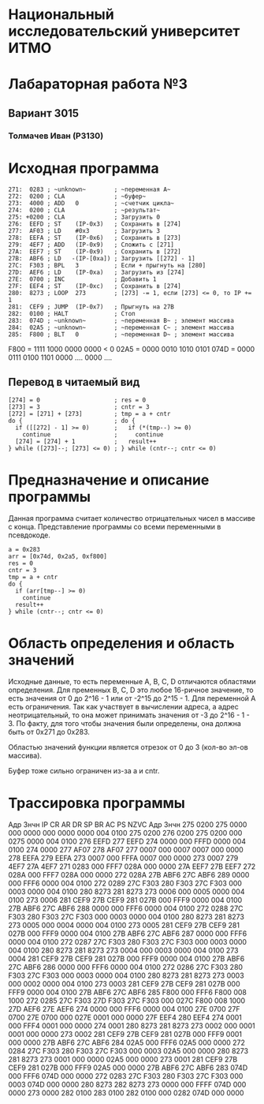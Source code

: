 # Национальный исследовательский университет ИТМО
# Лабараторная работа №3
## Вариант 3015
### Толмачев Иван (P3130)

# Исходная программа

```
271:  0283 ; ~unknown~        ; ~переменная A~
272:  0200 ; CLA              ; ~буфер~
273:  4000 ; ADD   0          ; ~счетчик цикла~
274:  0200 ; CLA              ; ~результат~
275: +0200 ; CLA              ; Загрузить 0
276:  EEFD ; ST    (IP-0x3)   ; Сохранить в [274]
277:  AF03 ; LD    #0x3       ; Загрузить 3
278:  EEFA ; ST    (IP-0x6)   ; Сохранить в [273]
279:  4EF7 ; ADD   (IP-0x9)   ; Сложить с [271]
27A:  EEF7 ; ST    (IP-0x9)   ; Сохранить в [272]
27B:  ABF6 ; LD   -(IP-[0xa]) ; Загрузить [[272] - 1]
27C:  F303 ; BPL   3          ; Если + прыгнуть на [280]
27D:  AEF6 ; LD    (IP-0xa)   ; Загрузить из [274]
27E:  0700 ; INC              ; Добавить 1
27F:  EEF4 ; ST    (IP-0xc)   ; Сохранить в [274]
280:  8273 ; LOOP  273        ; [273] -= 1, если [273] <= 0, то IP += 1
281:  CEF9 ; JUMP  (IP-0x7)   ; Прыгнуть на 27B
282:  0100 ; HALT             ; Стоп
283:  074D ; ~unknown~        ; ~переменная B~ ; элемент массива
284:  02A5 ; ~unknown~        ; ~переменная C~ ; элемент массива
285:  F800 ; BLT   0          ; ~переменная D~ ; элемент массива
```

F800 = 1111 1000 0000 0000 < 0
02A5 = 0000 0010 1010 0101
074D = 0000 0111 0100 1101
0000
....
0000
....

## Перевод в читаемый вид
```
[274] = 0                     ; res = 0
[273] = 3                     ; cntr = 3
[272] = [271] + [273]         ; tmp = a + cntr
do {                          ; do {
  if ([[272] - 1] >= 0)       ;   if (*(tmp--) >= 0)
    continue                  ;     continue
  [274] = [274] + 1           ;   result++
} while ([273]--; [273] <= 0) ; } while (cntr--; cntr <= 0)
```

# Предназначение и описание программы
Данная программа считает количество отрицательных чисел в массиве с конца.
Представление программы со всеми переменными в псевдокоде.
```
a = 0x283
arr = [0x74d, 0x2a5, 0xf800]
res = 0
cntr = 3
tmp = a + cntr
do {
  if (arr[tmp--] >= 0)
    continue
  result++
} while (cntr--; cntr <= 0)
```

# Область определения и область значений
Исходные данные, то есть переменные A, B, C, D отличаются областями определения.
Для пременных B, C, D это любое 16-ричное значение, то есть значения от 0 до 2^16 - 1 или от -2^15 до 2^15 - 1.
Для переменной A есть ограничения. Так как участвует в вычислении адреса, а адрес неотрицательный, то она может принимать значения от -3 до 2^16 - 1 - 3. По факту, для того чтобы значения были определены, она должна быть от 0x271 до 0x283.

Областью значений функции является отрезок от 0 до 3 (кол-во эл-ов массива).

Буфер тоже сильно ограничен из-за a и cntr.

# Трассировка программы
Адр	Знчн	 IP	  CR	 AR	  DR	 SP	  BR	  AC	 PS	NZVC	Адр	Знчн
275	0200	275	0000	000	0000	000	0000	0000	004	0100
275	0200	276	0200	275	0200	000	0275	0000	004	0100
276	EEFD	277	EEFD	274	0000	000	FFFD	0000	004	0100	274	0000
277	AF07	278	AF07	277	0007	000	0007	0007	000	0000
278	EEFA	279	EEFA	273	0007	000	FFFA	0007	000	0000	273	0007
279	4EF7	27A	4EF7	271	0283	000	FFF7	028A	000	0000
27A	EEF7	27B	EEF7	272	028A	000	FFF7	028A	000	0000	272	028A
27B	ABF6	27C	ABF6	289	0000	000	FFF6	0000	004	0100	272	0289
27C	F303	280	F303	27C	F303	000	0003	0000	004	0100
280	8273	281	8273	273	0006	000	0005	0000	004	0100	273	0006
281	CEF9	27B	CEF9	281	027B	000	FFF9	0000	004	0100
27B	ABF6	27C	ABF6	288	0000	000	FFF6	0000	004	0100	272	0288
27C	F303	280	F303	27C	F303	000	0003	0000	004	0100
280	8273	281	8273	273	0005	000	0004	0000	004	0100	273	0005
281	CEF9	27B	CEF9	281	027B	000	FFF9	0000	004	0100
27B	ABF6	27C	ABF6	287	0000	000	FFF6	0000	004	0100	272	0287
27C	F303	280	F303	27C	F303	000	0003	0000	004	0100
280	8273	281	8273	273	0004	000	0003	0000	004	0100	273	0004
281	CEF9	27B	CEF9	281	027B	000	FFF9	0000	004	0100
27B	ABF6	27C	ABF6	286	0000	000	FFF6	0000	004	0100	272	0286
27C	F303	280	F303	27C	F303	000	0003	0000	004	0100
280	8273	281	8273	273	0003	000	0002	0000	004	0100	273	0003
281	CEF9	27B	CEF9	281	027B	000	FFF9	0000	004	0100
27B	ABF6	27C	ABF6	285	F800	000	FFF6	F800	008	1000	272	0285
27C	F303	27D	F303	27C	F303	000	027C	F800	008	1000
27D	AEF6	27E	AEF6	274	0000	000	FFF6	0000	004	0100
27E	0700	27F	0700	27E	0700	000	027E	0001	000	0000
27F	EEF4	280	EEF4	274	0001	000	FFF4	0001	000	0000	274	0001
280	8273	281	8273	273	0002	000	0001	0001	000	0000	273	0002
281	CEF9	27B	CEF9	281	027B	000	FFF9	0001	000	0000
27B	ABF6	27C	ABF6	284	02A5	000	FFF6	02A5	000	0000	272	0284
27C	F303	280	F303	27C	F303	000	0003	02A5	000	0000
280	8273	281	8273	273	0001	000	0000	02A5	000	0000	273	0001
281	CEF9	27B	CEF9	281	027B	000	FFF9	02A5	000	0000
27B	ABF6	27C	ABF6	283	074D	000	FFF6	074D	000	0000	272	0283
27C	F303	280	F303	27C	F303	000	0003	074D	000	0000
280	8273	282	8273	273	0000	000	FFFF	074D	000	0000	273	0000
282	0100	283	0100	282	0100	000	0282	074D	000	0000
